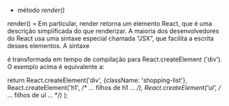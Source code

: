 - método *render()*

render() = Em particular, render retorna um elemento React, que é uma descrição simplificada do que renderizar. A maioria dos desenvolvedores do React usa uma sintaxe especial chamada “JSX”, que facilita a escrita desses elementos. A sintaxe <div /> é transformada em tempo de compilação para React.createElement ('div'). O exemplo acima é equivalente a:


return React.createElement('div', {className: 'shopping-list'},
  React.createElement('h1', /* ... filhos de h1 ... */),
  React.createElement('ul', /* ... filhos de ul ... */)
);
